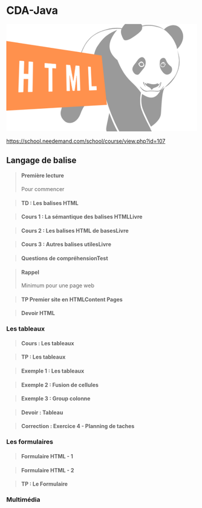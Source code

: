 # CDA-Java 
![coursJava](https://raw.githubusercontent.com/lauree-p/cda-html/master/assets/coursHTML.png)

https://school.needemand.com/school/course/view.php?id=107

## Langage de balise



>#### Première lecture
> Pour commencer

>#### TD : Les balises HTML

>#### Cours 1 : La sémantique des balises HTMLLivre

>#### Cours 2 : Les balises HTML de basesLivre

>#### Cours 3 : Autres balises utilesLivre

>#### Questions de compréhensionTest

>#### Rappel
> Minimum pour une page web

>#### TP Premier site en HTMLContent Pages

>#### Devoir HTML

### Les tableaux

>#### Cours : Les tableaux

>#### TP : Les tableaux

>#### Exemple 1 : Les tableaux

>#### Exemple 2 : Fusion de cellules

>#### Exemple 3 : Group colonne

>#### Devoir : Tableau

>#### Correction : Exercice 4 - Planning de taches

### Les formulaires

>#### Formulaire HTML - 1 

>#### Formulaire HTML - 2

>#### TP : Le Formulaire

### Multimédia
